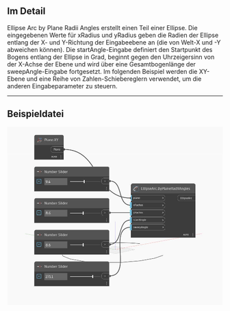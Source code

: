 ## Im Detail
Ellipse Arc by Plane Radii Angles erstellt einen Teil einer Ellipse. Die eingegebenen Werte für xRadius und yRadius geben die Radien der Ellipse entlang der X- und Y-Richtung der Eingabeebene an (die von Welt-X und -Y abweichen können). Die startAngle-Eingabe definiert den Startpunkt des Bogens entlang der Ellipse in Grad, beginnt gegen den Uhrzeigersinn von der X-Achse der Ebene und wird über eine Gesamtbogenlänge der sweepAngle-Eingabe fortgesetzt. Im folgenden Beispiel werden die XY-Ebene und eine Reihe von Zahlen-Schiebereglern verwendet, um die anderen Eingabeparameter zu steuern.
___
## Beispieldatei

![ByPlaneRadiiAngles](./Autodesk.DesignScript.Geometry.EllipseArc.ByPlaneRadiiAngles_img.jpg)

